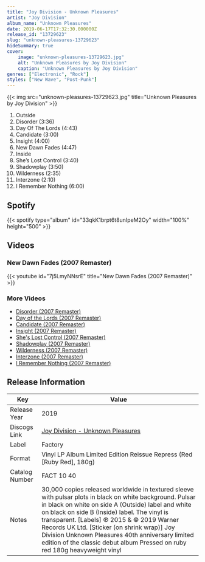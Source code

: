 ```yaml
---
title: "Joy Division - Unknown Pleasures"
artist: "Joy Division"
album_name: "Unknown Pleasures"
date: 2019-06-17T17:32:30.000000Z
release_id: "13729623"
slug: "unknown-pleasures-13729623"
hideSummary: true
cover:
    image: "unknown-pleasures-13729623.jpg"
    alt: "Unknown Pleasures by Joy Division"
    caption: "Unknown Pleasures by Joy Division"
genres: ["Electronic", "Rock"]
styles: ["New Wave", "Post-Punk"]
---
```


{{< img src="unknown-pleasures-13729623.jpg" title="Unknown Pleasures by Joy Division" >}}

<!-- section break -->

1. Outside
2. Disorder (3:36)
3. Day Of The Lords (4:43)
4. Candidate (3:00)
5. Insight (4:00)
6. New Dawn Fades (4:47)
7. Inside
8. She’s Lost Control (3:40)
9. Shadowplay (3:50)
10. Wilderness (2:35)
11. Interzone (2:10)
12. I Remember Nothing (6:00)

<!-- section break -->


## Spotify
{{< spotify type="album" id="33qkK1brpt6t8unIpeM2Oy" width="100%" height="500" >}}



## Videos
### New Dawn Fades (2007 Remaster)
{{< youtube id="7j5LmyNNsrE" title="New Dawn Fades (2007 Remaster)" >}}<br>

### More Videos

- [Disorder (2007 Remaster)](https://www.youtube.com/watch?v=5BIElTtN6Fs)
- [Day of the Lords (2007 Remaster)](https://www.youtube.com/watch?v=WhgaY4fuUvo)
- [Candidate (2007 Remaster)](https://www.youtube.com/watch?v=4yQhvdOJW8M)
- [Insight (2007 Remaster)](https://www.youtube.com/watch?v=owjTYe4K1hk)
- [She's Lost Control (2007 Remaster)](https://www.youtube.com/watch?v=UBAO9WcdrOM)
- [Shadowplay (2007 Remaster)](https://www.youtube.com/watch?v=Dvgbk4MkHF8)
- [Wilderness (2007 Remaster)](https://www.youtube.com/watch?v=jd-A18o15y0)
- [Interzone (2007 Remaster)](https://www.youtube.com/watch?v=WHg4jVrbg60)
- [I Remember Nothing (2007 Remaster)](https://www.youtube.com/watch?v=NDMxGIyZGgg)


## Release Information
|  Key           | Value                                                |
| ---------------| ---------------------------------------------------- |
| Release Year   | 2019                                   |
| Discogs Link   | [Joy Division - Unknown Pleasures](https://www.discogs.com/release/13729623-Joy-Division-Unknown-Pleasures) |
| Label          | Factory |
| Format         | Vinyl LP Album Limited Edition Reissue Repress (Red [Ruby Red], 180g) |
| Catalog Number | FACT 10 40 |
| Notes | 30,000 copies released worldwide in textured sleeve with pulsar plots in black on white background. Pulsar in black on white on side A (Outside) label and white on black on side B (Inside) label. The vinyl is transparent.  [Labels] ℗ 2015 & ©  2019 Warner Records UK Ltd.   [Sticker (on shrink wrap)] Joy Division Unknown Pleasures 40th anniversary limited edition of the classic debut album Pressed on ruby red 180g heavyweight vinyl |